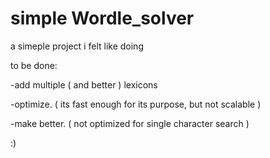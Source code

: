 # simple Wordle_solver

a simeple project i felt like doing

to be done:

-add multiple ( and better ) lexicons 

-optimize. ( its fast enough for its purpose, but not scalable )

-make better. ( not optimized for single character search )

:)
